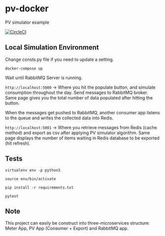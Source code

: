 # pv-docker
PV simulator example

[![CircleCI](https://circleci.com/gh/ebsaral/pv-docker/tree/master.svg?style=svg)](https://circleci.com/gh/ebsaral/pv-docker/tree/master)

## Local Simulation Environment

Change consts.py file if you need to update a setting.

`docker-compose up`

Wait until RabbitMQ Server is running.

`http://localhost:5000` -> Where you hit the populate button, and simulate consumption throughout the day. Send messages to RabbitMQ broker. Same page gives you the total number of data populated after hitting the button.

When the messages get pushed to RabbitMQ, another consumer app listens to the queue and writes the collected data into Redis.

`http://localhost:5001` -> Where you retrieve messages from Redis (cache method) and export as csv after applying PV simulator algorithm. Same page displays the number of items waiting in Redis database to be exported (hit refresh). 


## Tests

`virtualenv env -p python3`

`source env/bin/activate`

`pip install -r requirements.txt`

`pytest`


## Note

This project can easily be construct into three-microservices structure: Meter App, PV App (Consumer + Export) and RabbitMQ app.
